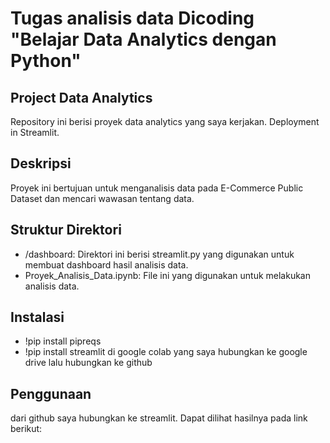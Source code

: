 # Tugas analisis data Dicoding "Belajar Data Analytics dengan Python"
## Project Data Analytics
Repository ini berisi proyek data analytics yang saya kerjakan. Deployment in Streamlit.
## Deskripsi
Proyek ini bertujuan untuk menganalisis data pada E-Commerce Public Dataset dan mencari wawasan tentang data.
## Struktur Direktori
- /dashboard: Direktori ini berisi streamlit.py yang digunakan untuk membuat dashboard hasil analisis data.
- Proyek_Analisis_Data.ipynb: File ini yang digunakan untuk melakukan analisis data.
## Instalasi
- !pip install pipreqs
- !pip install streamlit
  di google colab yang saya hubungkan ke google drive lalu hubungkan ke github
## Penggunaan
dari github saya hubungkan ke streamlit. Dapat dilihat hasilnya pada link berikut:
